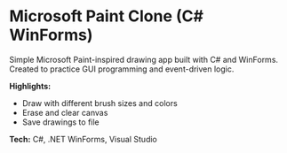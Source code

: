 # Microsoft Paint Clone (C# WinForms)

Simple Microsoft Paint-inspired drawing app built with C# and WinForms.  
Created to practice GUI programming and event-driven logic.

**Highlights:**
- Draw with different brush sizes and colors
- Erase and clear canvas
- Save drawings to file

**Tech:** C#, .NET WinForms, Visual Studio  
